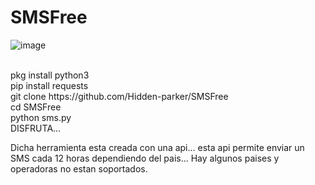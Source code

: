 # SMSFree
![image](https://user-images.githubusercontent.com/68443246/140597902-12cd19e2-d57c-4e7c-9485-6965f15318f6.png)

<br>
pkg install python3<br>
pip install requests<br>
git clone https://github.com/Hidden-parker/SMSFree <br>
cd SMSFree <br>
python sms.py<br>
DISFRUTA...

Dicha herramienta esta creada con una api... esta api permite enviar un SMS cada 12 horas dependiendo del pais... Hay algunos paises y operadoras no estan soportados.
